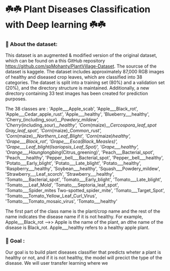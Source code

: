 # ☘️☘️ Plant Diseases Classification with Deep learning ☘️☘️

### 📝 About the dataset:

This dataset is an augmented & modified version of the original dataset, which can be found on a this GitHub repository https://github.com/spMohanty/PlantVillage-Dataset. The sourcse of the dataset is kaggele. The dataset includes approximately 87,000 RGB images of healthy and diseased crop leaves, which are classified into 38 categories. The dataset is split into a training set (80%) and a validation set (20%), and the directory structure is maintained. Additionally, a new directory containing 33 test images has been created for prediction purposes. 

The 38 classes are : 
'Apple___Apple_scab', 'Apple___Black_rot', 'Apple___Cedar_apple_rust', 'Apple___healthy', 'Blueberry___healthy', 'Cherry_(including_sour)___Powdery_mildew', 'Cherry_(including_sour)___healthy', 'Corn_(maize)___Cercospora_leaf_spot Gray_leaf_spot', 'Corn_(maize)___Common_rust_', 'Corn_(maize)___Northern_Leaf_Blight', 'Corn_(maize)___healthy', 'Grape___Black_rot', 'Grape___Esca_(Black_Measles)', 'Grape___Leaf_blight_(Isariopsis_Leaf_Spot)', 'Grape___healthy', 'Orange___Haunglongbing_(Citrus_greening)', 'Peach___Bacterial_spot', 'Peach___healthy', 'Pepper,_bell___Bacterial_spot', 'Pepper,_bell___healthy', 'Potato___Early_blight', 'Potato___Late_blight', 'Potato___healthy', 'Raspberry___healthy', 'Soybean___healthy', 'Squash___Powdery_mildew', 'Strawberry___Leaf_scorch', 'Strawberry___healthy', 'Tomato___Bacterial_spot', 'Tomato___Early_blight', 'Tomato___Late_blight', 'Tomato___Leaf_Mold', 'Tomato___Septoria_leaf_spot', 'Tomato___Spider_mites Two-spotted_spider_mite', 'Tomato___Target_Spot', 'Tomato___Tomato_Yellow_Leaf_Curl_Virus', 'Tomato___Tomato_mosaic_virus', 'Tomato___healthy'

The first part of the class name is the plant/crop name and the rest of the name indicates the disease name if it is not healthy. For example, Apple___Black_rot -->> Apple is the name of the plant, an dthe name of the disease is  Black_rot. Apple___healthy refers to a healthy apple plant.

### 🎯 Goal :

Our goal is to build plant diseases classifier that predicts wheter a plant is healthy or not, and if it is not healthy, the model will precict the type of the disease. We will user transfer learning where we 
